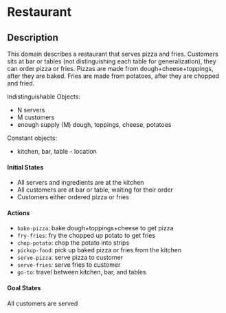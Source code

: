 # Restaurant

## Description
This domain describes a restaurant that serves pizza and fries.
Customers sits at bar or tables (not distinguishing each table for generalization), they can order pizza or fries. 
Pizzas are made from dough+cheese+toppings, after they are baked.
Fries are made from potatoes, after they are chopped and fried.

Indistinguishable Objects: 
- N servers
- M customers
- enough supply (M) dough, toppings, cheese, potatoes

Constant objects: 
- kitchen, bar, table - location

#### Initial States
- All servers and ingredients are at the kitchen
- All customers are at bar or table, waiting for their order
- Customers either ordered pizza or fries 


#### Actions
- `bake-pizza`: bake dough+toppings+cheese to get pizza
- `fry-fries`: fry the chopped up potato to get fries
- `chop-potato`: chop the potato into strips
- `pickup-food`: pick up baked pizza or fries from the kitchen
- `serve-pizza`: serve pizza to customer
- `serve-fries`: serve fries to customer
- `go-to`: travel between kitchen, bar, and tables

#### Goal States
All customers are served